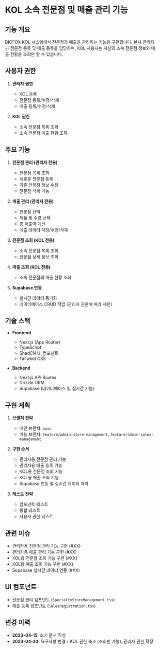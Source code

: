 # KOL 소속 전문점 및 매출 관리 기능

## 기능 개요

BIOFOX KOL 시스템에서 전문점과 매출을 관리하는 기능을 구현합니다. 본사 관리자가 전문점 등록 및 매출 등록을 담당하며, KOL 사용자는 자신의 소속 전문점 정보와 매출 현황을 조회만 할 수 있습니다.

## 사용자 권한

1. **관리자 권한**
   - KOL 등록
   - 전문점 등록/수정/삭제
   - 매출 등록/수정/삭제

2. **KOL 권한**
   - 소속 전문점 목록 조회
   - 소속 전문점 매출 현황 조회

## 주요 기능

1. **전문점 관리 (관리자 전용)**
   - 전문점 목록 조회
   - 새로운 전문점 등록
   - 기존 전문점 정보 수정
   - 전문점 삭제 기능

2. **매출 관리 (관리자 전용)**
   - 전문점 선택
   - 제품 및 수량 선택
   - 총 매출액 계산
   - 매출 데이터 저장/수정/삭제

3. **전문점 조회 (KOL 전용)**
   - 소속 전문점 목록 조회
   - 전문점 상세 정보 조회

4. **매출 조회 (KOL 전용)**
   - 소속 전문점의 매출 현황 조회

5. **Supabase 연동**
   - 실시간 데이터 동기화
   - 데이터베이스 CRUD 작업 (관리자 권한에 따라 제한)

## 기술 스택

- **Frontend**
  - Next.js (App Router)
  - TypeScript
  - ShadCN UI 컴포넌트
  - Tailwind CSS

- **Backend**
  - Next.js API Routes
  - Drizzle ORM
  - Supabase (데이터베이스 및 실시간 기능)

## 구현 계획

1. **브랜치 전략**
   - 메인 브랜치: `main`
   - 기능 브랜치: `feature/admin-store-management`, `feature/admin-sales-management`

2. **구현 순서**
   - 관리자용 전문점 관리 기능
   - 관리자용 매출 등록 기능
   - KOL용 전문점 조회 기능
   - KOL용 매출 조회 기능
   - Supabase 연동 및 실시간 데이터 처리

3. **테스트 전략**
   - 컴포넌트 테스트
   - 통합 테스트
   - 사용자 권한 테스트

## 관련 이슈

- 관리자용 전문점 관리 기능 구현 (#XX)
- 관리자용 매출 관리 기능 구현 (#XX)
- KOL용 전문점 조회 기능 구현 (#XX)
- KOL용 매출 조회 기능 구현 (#XX)
- Supabase 실시간 데이터 연동 (#XX)

## UI 컴포넌트

- 전문점 관리 컴포넌트 (`SpecialtyStoreManagement.tsx`)
- 매출 등록 컴포넌트 (`SalesRegistration.tsx`)

## 변경 이력

- **2023-04-15**: 초기 문서 작성
- **2023-04-20**: 요구사항 변경 - KOL 권한 축소 (조회만 가능), 관리자 권한 확장 
